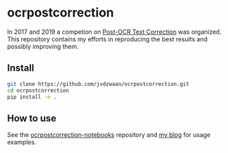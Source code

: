 ocrpostcorrection
================

<!-- WARNING: THIS FILE WAS AUTOGENERATED! DO NOT EDIT! -->

In 2017 and 2019 a competion on [Post-OCR Text
Correction](https://sites.google.com/view/icdar2019-postcorrectionocr)
was organized. This repository contains my efforts in reproducing the
best results and possibly improving them.

## Install

``` sh
git clone https://github.com/jvdzwaan/ocrpostcorrection.git
cd ocrpostcorrection
pip install -e .
```

## How to use

See the
[ocrpostcorrection-notebooks](https://github.com/jvdzwaan/ocrpostcorrection-notebooks)
repository and [my blog](https://jvdzwaan.github.io) for usage examples.
